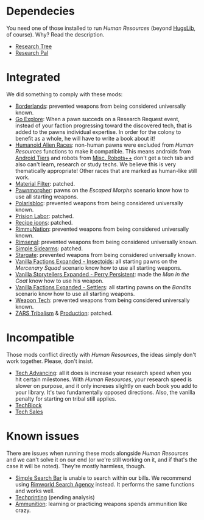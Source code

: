 # Dependecies
You need one of those installed to run _Human Resources_ (beyond [HugsLib](https://steamcommunity.com/workshop/filedetails/?id=818773962), of course). Why? Read the description.
* [Research Tree](steamcommunity.com/sharedfiles/filedetails/1266570759)
* [Research Pal](steamcommunity.com/sharedfiles/filedetails/946390822)

# Integrated
We did something to comply with these mods:
* [Borderlands](https://steamcommunity.com/sharedfiles/filedetails/?id=1911170462): prevented weapons from being considered universally known.
* [Go Explore](steamcommunity.com/sharedfiles/filedetails/1814100216): When a pawn succeds on a Research Request event, instead of your faction progressing toward the discovered tech, that is added to the pawns individual expertise. In order for the colony to benefit as a whole, he will have to write a book about it!
* [Humanoid Alien Races](https://steamcommunity.com/sharedfiles/filedetails/?id=839005762): non-human pawns were excluded from _Human Resources_ functions to make it compatible. This means androids from [Android Tiers](https://steamcommunity.com/sharedfiles/filedetails/?id=1386412863) and robots from [Misc. Robots++](https://steamcommunity.com/sharedfiles/filedetails/?id=724602224) don't get a tech tab and also can't learn, research or study techs. We believe this is very thematically appropriate! Other races that are marked as human-like still work.
* [Material Filter](https://steamcommunity.com/sharedfiles/filedetails/?id=1541305730): patched.
* [Pawnmorpher](https://steamcommunity.com/sharedfiles/filedetails/?id=1786466855): pawns on the _Escaped Morphs_  scenario know how to use all starting weapons.
* [Polarisbloc](https://steamcommunity.com/sharedfiles/filedetails/?id=1498573216): prevented weapons from being considered universally known.
* [Prision Labor](https://steamcommunity.com/sharedfiles/filedetails/?id=1899474310): patched.
* [Recipe icons](https://steamcommunity.com/sharedfiles/filedetails/?id=1616643195): patched.
* [RimmuNation](https://steamcommunity.com/sharedfiles/filedetails/?id=1608498683): prevented weapons from being considered universally known.
* [Rimsenal](https://steamcommunity.com/sharedfiles/filedetails/?id=725947920): prevented weapons from being considered universally known.
* [Simple Sidearms](https://steamcommunity.com/sharedfiles/filedetails/?id=927155256): patched.
* [Stargate](https://steamcommunity.com/sharedfiles/filedetails/?id=1998203184): prevented weapons from being considered universally known.
* [Vanilla Factions Expanded - Insectoids](https://steamcommunity.com/sharedfiles/filedetails/?id=2149755445): all starting pawns on the _Mercenary Squad_ scenario know how to use all starting weapons.
* [Vanilla Storytellers Expanded - Perry Persistent](https://steamcommunity.com/sharedfiles/filedetails/?id=2149702069): made the _Man in the Coat_ know how to use his weapon.
* [Vanilla Factions Expanded - Settlers](https://steamcommunity.com/sharedfiles/filedetails/?id=2052918119): all starting pawns on the _Bandits_ scenario know how to use all starting weapons.
* [Weapon Tech](https://steamcommunity.com/sharedfiles/filedetails/?id=1542854752): prevented weapons from being considered universally known.
* [ZARS Tribalism](https://steamcommunity.com/sharedfiles/filedetails/?id=1818707815) & [Production](https://steamcommunity.com/sharedfiles/filedetails/?id=1820484592): patched.

# Incompatible 
Those mods conflict directly with _Human Resources_, the ideas simply don't work together. Please, don't insist.
* [Tech Advancing](http://steamcommunity.com/sharedfiles/filedetails/735268789): all it does is increase your research speed when you hit certain milestones. With _Human Resources_, your research speed is slower on purpose, and it only increses slightly on each book you add to your library. It's two fundamentally opposed directions. Also, the vanilla penalty for starting on tribal still applies.
* [TechBlock](https://steamcommunity.com/sharedfiles/filedetails/?id=1970774610)
* [Tech Sales](https://steamcommunity.com/sharedfiles/filedetails/1935360087)

# Known issues
There are issues when running these mods alongside _Human Resources_ and we can't solve it on our end (or we're still working on it, and if that's the case it will be noted). They're mostly harmless, though.

* [Simple Search Bar](https://steamcommunity.com/sharedfiles/filedetails/?id=1827546987) is unable to search within our bills. We recommend using [Rimworld Search Agency](https://steamcommunity.com/sharedfiles/filedetails/?id=726479594) instead. It performs the same functions and works well.
* [Techprinting](https://steamcommunity.com/sharedfiles/filedetails/?id=2100243898) (pending analysis)
* [Ammunition](https://steamcommunity.com/sharedfiles/filedetails/?id=1892397131): learning or practicing weapons spends ammunition like crazy.
